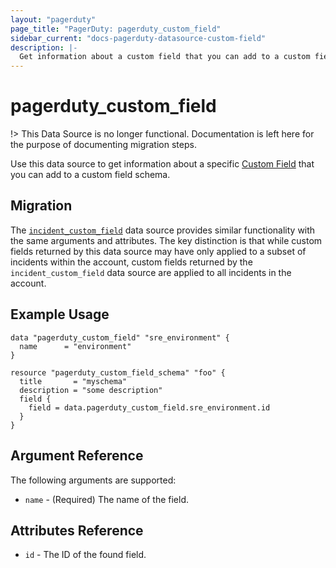 ```yaml
---
layout: "pagerduty"
page_title: "PagerDuty: pagerduty_custom_field"
sidebar_current: "docs-pagerduty-datasource-custom-field"
description: |-
  Get information about a custom field that you can add to a custom field schema.
---
```


# pagerduty\_custom\_field

!> This Data Source is no longer functional. Documentation is left here for the purpose of documenting migration steps.

Use this data source to get information about a specific [Custom Field](https://support.pagerduty.com/docs/custom-fields) that you can add to a custom field schema.

## Migration

The [`incident_custom_field`](./incident_custom_field.html.markdown) data source provides similar functionality
with the same arguments and attributes. The key distinction is that while custom fields returned by this data source
may have only applied to a subset of incidents within the account, custom fields returned by the `incident_custom_field`
data source are applied to all incidents in the account.

## Example Usage

```hcl
data "pagerduty_custom_field" "sre_environment" {
  name      = "environment"
}

resource "pagerduty_custom_field_schema" "foo" {
  title       = "myschema"
  description = "some description"
  field {
    field = data.pagerduty_custom_field.sre_environment.id
  }
}
```

## Argument Reference

The following arguments are supported:

* `name` - (Required) The name of the field.

## Attributes Reference

* `id` - The ID of the found field.
